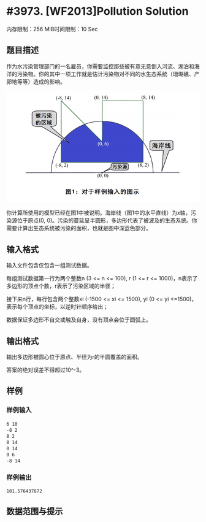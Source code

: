 # #3973. [WF2013]Pollution Solution

内存限制：256 MiB时间限制：10 Sec

## 题目描述

作为水污染管理部门的一名雇员，你需要监控那些被有意无意倒入河流、湖泊和海洋的污染物。你的其中一项工作就是估计污染物对不同的水生态系统（珊瑚礁、产卵地等等）造成的影响。

![](upload/201504/33333333.jpg)

你计算所使用的模型已经在图1中被说明。海岸线（图1中的水平直线）为x轴，污染源位于原点(0, 0)。污染的蔓延呈半圆形，多边形代表了被波及的生态系统。你需要计算出生态系统被污染的面积，也就是图中深蓝色部分。

## 输入格式

输入文件包含仅包含一组测试数据。

每组测试数据第一行为两个整数n (3 <= n <= 100), r (1 <= r <= 1000)，n表示了多边形的顶点个数，r表示了污染区域的半径；

接下来n行，每行包含两个整数xi (-1500 <= xi <= 1500), yi (0 <= yi <=1500)，表示每个顶点的坐标，以逆时针顺序给出；

数据保证多边形不自交或触及自身，没有顶点会位于圆弧上。

## 输出格式

输出多边形被圆心位于原点、半径为r的半圆覆盖的面积。

答案的绝对误差不得超过10^-3。

## 样例

### 样例输入

    
    6 10
    -8 2
    8 2
    8 14
    0 14
    0 6
    -8 14
    

### 样例输出

    
    101.576437872
    

## 数据范围与提示
